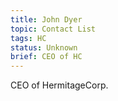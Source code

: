 ```yaml
---
title: John Dyer
topic: Contact List
tags: HC
status: Unknown
brief: CEO of HC
---
```


CEO of HermitageCorp.